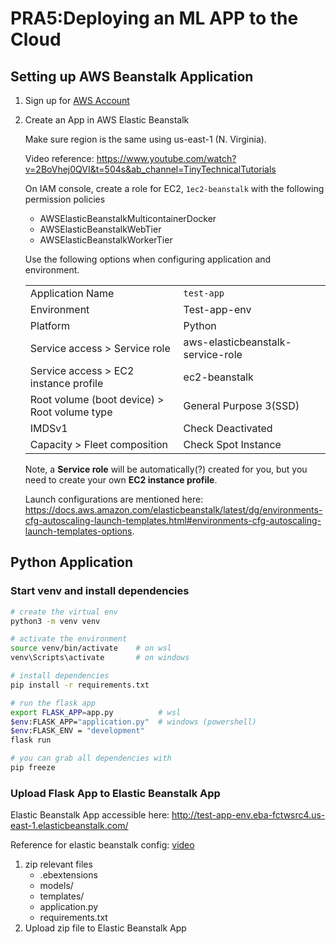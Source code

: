 # PRA5:Deploying an ML APP to the Cloud

## Setting up AWS Beanstalk Application

1. Sign up for [AWS Account](https://aws.amazon.com/free/)
2. Create an App in AWS Elastic Beanstalk

    Make sure region is the same using us-east-1 (N. Virginia).

    Video reference: https://www.youtube.com/watch?v=2BoVhej0QVI&t=504s&ab_channel=TinyTechnicalTutorials

    On IAM console, create a role for EC2, `1ec2-beanstalk` with the following permission policies
    - AWSElasticBeanstalkMulticontainerDocker
    - AWSElasticBeanstalkWebTier
    - AWSElasticBeanstalkWorkerTier

    Use the following options when configuring application and environment.

    | | | | 
    --- | --- | ---
    Application Name | `test-app`
    Environment | Test-app-env
    Platform | Python
    Service access > Service role | aws-elasticbeanstalk-service-role
    Service access > EC2 instance profile | ec2-beanstalk
    Root volume (boot device) > Root volume type | General Purpose 3(SSD)
    IMDSv1 | Check Deactivated
    Capacity > Fleet composition | Check Spot Instance

    Note, a **Service role** will be automatically(?) created for you, but you need to create your own **EC2 instance profile**.

    Launch configurations are mentioned here: https://docs.aws.amazon.com/elasticbeanstalk/latest/dg/environments-cfg-autoscaling-launch-templates.html#environments-cfg-autoscaling-launch-templates-options.

## Python Application

### Start venv and install dependencies

```bash
# create the virtual env
python3 -m venv venv    

# activate the environment
source venv/bin/activate    # on wsl
venv\Scripts\activate       # on windows

# install dependencies
pip install -r requirements.txt
```

```bash
# run the flask app
export FLASK_APP=app.py          # wsl
$env:FLASK_APP="application.py"  # windows (powershell)
$env:FLASK_ENV = "development"
flask run
```

```bash
# you can grab all dependencies with
pip freeze
```

### Upload Flask App to Elastic Beanstalk App

Elastic Beanstalk App accessible here: http://test-app-env.eba-fctwsrc4.us-east-1.elasticbeanstalk.com/

Reference for elastic beanstalk config: [video](https://youtu.be/dhHOzye-Rms?si=yz6kkZtbdzNxz2UF)

1. zip relevant files 
    - .ebextensions
    - models/
    - templates/
    - application.py
    - requirements.txt
2. Upload zip file to Elastic Beanstalk App
